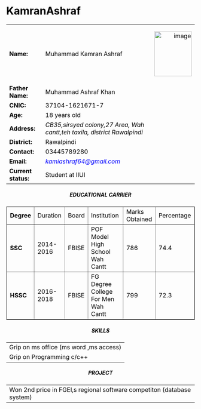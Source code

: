 # KamranAshraf
<html>
<head>



</head>

<body>
<center>

<body text= black>
<table border=0>
<tr>
    <td><B>Name:</B></td>
    <td> Muhammad Kamran Ashraf</td><td><p align="right"><image src="kami.jpeg"alt="image"height="120"width="100"/></p></td>
</tr>
<TR>
    <TD><B>Father Name:<B/></TD>
    <TD>Muhammad Ashraf Khan</TD>
</TR>
<TR>
    <TD><B>CNIC:<B/></TD>
    <TD>37104-1621671-7</TD>
</TR> 
<TR>
    <TD><B>Age:<B/></TD>
    <TD>18 years old</TD>
</TR>     
<TR>
    <TD><B>Address:<B/></TD>
    <TD><address> CB35,sirsyed colony,27 Area, Wah cantt,teh taxila, district Rawalpindi </address></TD>
</TR>
<TR>
    <TD><B>District:<B/></TD>
    <TD>Rawalpindi</TD>
</TR>
<TR>
    <TD><B>Contact:<B/></TD>
    <TD>03445789280</TD>
</TR>
<TR>
    <TD><B>Email:<B/></TD>
    <TD><address><font color=blue> kamiashraf64@gmail.com </font></address></TD>
</TR>     
<TR>
    <TD><B>Current status:<B/></TD>
    <TD>Student at IIUI</TD>
</TR>
</table>
<h5>EDUCATIONAL CARRIER</H5>
<table border=1>
<TR>
    <TD><B>Degree<B/></TD>
    <TD>Duration</TD>
    <TD>Board</TD>
    <TD>Institution</TD>
    <TD>Marks Obtained</TD>
    <TD>Percentage</TD>
</TR>
<TR>
    <TD><B>SSC<B/></TD>
    <TD>2014-2016</TD>
    <TD>FBISE</TD>
    <TD>POF Model High School Wah Cantt</TD>
    <TD>786</TD>
    <TD>74.4</TD>
</TR>
<TR>
    <TD><B>HSSC<B/></TD>
    <TD>2016-2018</TD>
    <TD>FBISE</TD>
    <TD>FG Degree College For Men Wah Cantt</TD>
    <TD>799</TD>
    <TD>72.3</TD>
</TR>
</table>


<h5>SKILLS</h5>
<table>
<TR>
 <TD>Grip on ms office (ms word ,ms access)</TD>
</TR>
<TR>
 <TD>Grip on Programming c/c++</TD>
</TR>
</table>
<h5>PROJECT</h5>
<table>
<TR>
 <TD>Won 2nd price in FGEI,s regional software competiton (database system)</TD>
</TR>
</table>

</center>
</body>
</html>
